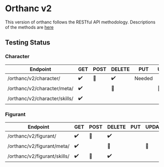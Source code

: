 # Orthanc v2
This version of orthanc follows the RESTful API methodology.
Descriptions of the methods are [here](https://www.restapitutorial.com/lessons/httpmethods.html)

## Testing Status

### Character
| Endpoint                      | GET                | POST           | DELETE             | PUT    | UPDATE         |
| ----------------------------- | ------------------ | -------------- | ------------------ | ------ | -------------- |
| /orthanc/v2/character/        | :heavy_check_mark: | :construction: | :heavy_check_mark: | Needed |
| /orthanc/v2/character/meta/   | :heavy_check_mark: |                | :construction:     |        | :construction: |
| /orthanc/v2/character/skills/ | :heavy_check_mark: |                |                    |        |

### Figurant
| Endpoint                     | GET                | POST           | DELETE             | PUT | UPDATE         |
| ---------------------------- | ------------------ | -------------- | ------------------ | --- | -------------- |
| /orthanc/v2/figurant/        | :heavy_check_mark: | :construction: | :heavy_check_mark: |
| /orthanc/v2/figurant/meta/   | :heavy_check_mark: |                | :construction:     |     | :construction: |
| /orthanc/v2/figurant/skills/ | :heavy_check_mark: | :construction: | :heavy_check_mark: |     |
